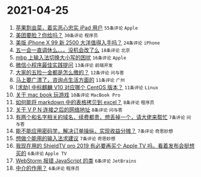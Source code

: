 # 2021-04-25

1. [苹果割韭菜，着实恶心忠实 iPad 用户](https://www.v2ex.com/t/773032) `55条评论` `Apple`
1. [美团要脸？你给吗？](https://www.v2ex.com/t/773020) `30条评论` `程序员`
1. [美版 iPhone X 99 新 2500 大洋值得入手吗？](https://www.v2ex.com/t/773019) `24条评论` `iPhone`
1. [五一会一直调休么。。。没机会改了么](https://www.v2ex.com/t/773047) `18条评论` `北京`
1. [mbp 上输入法切换大小写的困扰](https://www.v2ex.com/t/773030) `16条评论` `Apple`
1. [微信小程序最佳实践提问](https://www.v2ex.com/t/773031) `13条评论` `前端开发`
1. [大家的五险一金都是怎么缴的？](https://www.v2ex.com/t/773045) `12条评论` `问与答`
1. [马上要广漂了，咨询点生活方面的](https://www.v2ex.com/t/773048) `11条评论` `广州`
1. [[求助] 中标麒麟 V10 对应哪个 CentOS 版本？](https://www.v2ex.com/t/773027) `11条评论` `Linux`
1. [关于 mac book 玩游戏](https://www.v2ex.com/t/773035) `10条评论` `MacBook Pro`
1. [如何能将 markdown 中的表格拷贝到 excel？](https://www.v2ex.com/t/773040) `8条评论` `程序员`
1. [关于 V P N 连接之后的网络地址](https://www.v2ex.com/t/773021) `8条评论` `问与答`
1. [有两个和名字相关的域名，续费都贵，想丢掉一个，请大佬来帮忙](https://www.v2ex.com/t/773064) `7条评论` `问与答`
1. [能不能应用密码学，解决订单操纵，实现收益分摊？](https://www.v2ex.com/t/773063) `7条评论` `奇思妙想`
1. [想做个能用的输入法求建议](https://www.v2ex.com/t/773023) `7条评论` `奇思妙想`
1. [我现在用的 ShieldTV pro 2019 有必要再买个 Apple TV 吗，看着发布会挺想买的](https://www.v2ex.com/t/773057) `6条评论` `Apple TV`
1. [WebStorm 报错 JavaScript 的类](https://www.v2ex.com/t/773018) `6条评论` `JetBrains`
1. [中介的作用？](https://www.v2ex.com/t/773051) `6条评论` `程序员`
